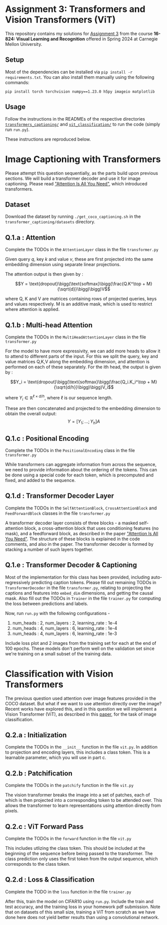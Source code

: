 # Assignment 3: Transformers and Vision Transformers (ViT)

This repository contains my solutions for [Assignment 3](https://github.com/visual-learning/transformers/tree/0810e29a8513b4b0a9ce6c3249bbbdb520b49b5c) from the course **16-824: Visual Learning and Recognition** offered in Spring 2024 at Carnegie Mellon University.

## Setup

Most of the dependencies can be installed via `pip install -r requirements.txt`. You can also install them manually using the following commands:

`pip install torch torchvision numpy==1.23.0 h5py imageio matplotlib`

## Usage

Follow the instructions in the READMEs of the respective directories [`transformers_captioning/`](https://github.com/LongVanTH/Transformers-and-ViT/tree/main/transformer_captioning) and [`vit_classification/`](https://github.com/LongVanTH/Transformers-and-ViT/tree/main/vit_classification) to run the code (simply run `run.py`).

These instructions are reproduced below.

# Image Captioning with Transformers

Please attempt this question sequentially, as the parts build upon previous sections. We will build a transformer decoder and use it for image captioning. Please read 
["Attention Is All You Need"](https://arxiv.org/abs/1706.03762), which introduced transformers.

## Dataset

Download the dataset by running `./get_coco_captioning.sh` in the `transformer_captioning/datasets` directory.

## Q.1.a : Attention 

Complete the TODOs in the `AttentionLayer` class in the file `transformer.py`

Given query $q$, key $k$ and value $v$, these are first projected into the same embedding dimension using separate linear projections. 

The attention output is then given by : 

$$Y = \text{dropout}\bigg(\text{softmax}\bigg(\frac{Q.K^\top + M}{\sqrt{d}}\bigg)\bigg)V$$

where Q, K and V are matrices containing rows of projected queries, keys and values respectively. M is an additive mask, which is used to restrict where attention is applied.

## Q.1.b : Multi-head Attention 

Complete the TODOs in the `MultiHeadAttentionLayer` class in the file `transformer.py`

For the model to have more expressivity, we can add more heads to allow it to attend to different parts of the input. 
For this we split the query, key and value matrices Q,K,V along the embedding dimension, and attention is performed on each of these separately. 
For the ith head, the output is given by : 

$$Y_i = \text{dropout}\bigg(\text{softmax}\bigg(\frac{Q_i.K_i^\top + M}{\sqrt{d/h}}\bigg)\bigg)V_i$$

where $Y_i\in\mathbb{R}^{\ell \times d/h}$, where $\ell$ is our sequence length.

These are then concatenated and projected to the embedding dimension to obtain the overall output:
$$Y = [Y_1;\dots;Y_h]A$$

## Q.1.c : Positional Encoding 

Complete the TODOs in the `PositionalEncoding` class in the file `transformer.py`

While transformers can aggregate information from across the sequence, we need to provide information about the ordering of the tokens. This can be done using a special code for each token, which is precomputed and fixed, and added to the sequence. 

## Q.1.d : Transformer Decoder Layer

Complete the TODOs in the `SelfAttentionBlock`,  `CrossAttentionBlock` and `FeedForwardBlock` classes in the file `transformer.py`

A transformer decoder layer consists of three blocks - a masked self-attention block, a cross-attention block that uses conditioning features (no mask), and a feedforward block, as described in the paper  ["Attention Is All You Need"](https://arxiv.org/abs/1706.03762). The structure of these blocks is explained in the code comments, and also in the paper. The transformer decoder is formed by stacking a number of such layers together. 

## Q.1.e : Transformer Decoder \& Captioning

Most of the implementation for this class has been provided, including auto-regressively predicting caption tokens. Please fill out remaining TODOs in `TransformerDecoder` in the file `transformer.py`, relating to projecting the captions and features into `embed_dim` dimensions, and getting the causal mask. Also fill out the TODOs in `Trainer` in the file `trainer.py` for computing the loss between predictions and labels. 

Now, run `run.py` with the following configurations -
1) num_heads : 2, num_layers : 2, learning_rate : 1e-4
2) num_heads : 4, num_layers : 6, learning_rate : 1e-4
3) num_heads : 4, num_layers : 6, learning_rate : 1e-3

Include loss plot and 2 images from the training set for each at the end of 100 epochs. These models don't perform well on the validation set since we're training on a small subset of the training data.

# Classification with Vision Transformers

The previous question used attention over image features provided in the COCO dataset. But what if we want to use attention directly over the image? Recent works have explored this, and in this question we will implement a Vision Transformer (ViT), as described in this [paper](https://arxiv.org/pdf/2010.11929.pdf), for the task of image classification. 

## Q.2.a : Initialization 

Complete the TODOs in the `__init__` function in the file `vit.py`. In addition to projection and encoding layers, this includes a class token. This is a learnable parameter, which you will use in part c. 

## Q.2.b : Patchification

Complete the TODOs in the `patchify` function in the file `vit.py`

The vision transformer breaks the image into a set of patches, each of which is then projected into a corresponding token to be attended over. This allows the transformer to learn representations using attention directly from pixels. 

## Q.2.c : ViT Forward Pass

Complete the TODOs in the `forward` function in the file `vit.py`

This includes utlizing the class token. This should be included at the beginning of the sequence before being passed to the transformer. The class prediction only uses the first token from the output sequence, which corresponds to the class token. 

## Q.2.d : Loss \& Classification

Complete the TODO in the `loss` function in the file `trainer.py` 

After this, train the model on CIFAR10 using `run.py`. Include the train and test accuracy, and the training loss in your homework pdf submission. Note that on datasets of this small size, training a ViT from scratch as we have done here does not yield better results than using a convolutional network. 
